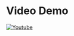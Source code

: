 # Video Demo
[![Youtube](http://i3.ytimg.com/vi/qw46eqpLP1Q/maxresdefault.jpg)](https://www.youtube.com/watch?v=qw46eqpLP1Q)
